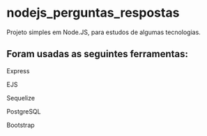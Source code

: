 # nodejs_perguntas_respostas
Projeto simples em Node.JS, para estudos de algumas tecnologias.

## Foram usadas as seguintes ferramentas:

Express

EJS

Sequelize

PostgreSQL

Bootstrap